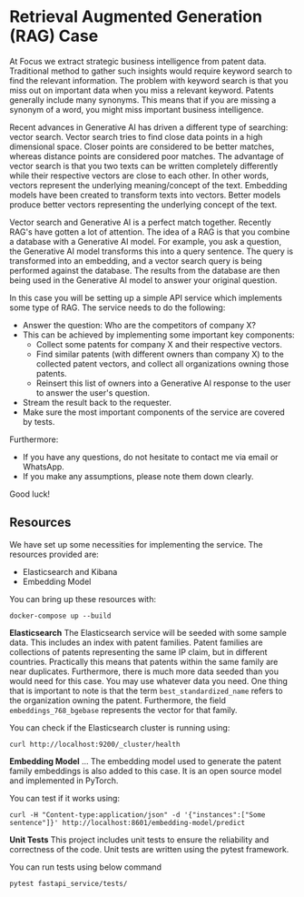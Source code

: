 # Retrieval Augmented Generation (RAG) Case
At Focus we extract strategic business intelligence from patent data. Traditional method to gather such insights would require keyword search to find the relevant information. The problem with keyword search is that you miss out on important data when you miss a relevant keyword. Patents generally include many synonyms. This means that if you are missing a synonym of a word, you might miss important business intelligence.

Recent advances in Generative AI has driven a different type of searching: vector search. Vector search tries to find close data points in a high dimensional space. Closer points are considered to be better matches, whereas distance points are considered poor matches. The advantage of vector search is that you two texts can be written completely differently while their respective vectors are close to each other. In other words, vectors represent the underlying meaning/concept of the text. Embedding models have been created to transform texts into vectors. Better models produce better vectors representing the underlying concept of the text.

Vector search and Generative AI is a perfect match together. Recently RAG's have gotten a lot of attention. The idea of a RAG is that you combine a database with a Generative AI model. For example, you ask a question, the Generative AI model transforms this into a query sentence. The query is transformed into an embedding, and a vector search query is being performed against the database. The results from the database are then being used in the Generative AI model to answer your original question.

In this case you will be setting up a simple API service which implements some type of RAG. The service needs to do the following:
- Answer the question: Who are the competitors of company X?
- This can be achieved by implementing some important key components:
  - Collect some patents for company X and their respective vectors.
  - Find similar patents (with different owners than company X) to the collected patent vectors, and collect all organizations owning those patents.
  - Reinsert this list of owners into a Generative AI response to the user to answer the user's question.
- Stream the result back to the requester.
- Make sure the most important components of the service are covered by tests.

Furthermore:
- If you have any questions, do not hesitate to contact me via email or WhatsApp.
- If you make any assumptions, please note them down clearly.

Good luck!

## Resources
We have set up some necessities for implementing the service. The resources provided are:
- Elasticsearch and Kibana
- Embedding Model

You can bring up these resources with:
```shell
docker-compose up --build
```

**Elasticsearch**
The Elasticsearch service will be seeded with some sample data. This includes an index with patent families. Patent families are collections of patents representing the same IP claim, but in different countries. Practically this means that patents within the same family are near duplicates. Furthermore, there is much more data seeded than you would need for this case. You may use whatever data you need. One thing that is important to note is that the term `best_standardized_name` refers to the organization owning the patent. Furthermore, the field `embeddings_768_bgebase` represents the vector for that family.

You can check if the Elasticsearch cluster is running using:
```shell
curl http://localhost:9200/_cluster/health
```

**Embedding Model**
...
The embedding model used to generate the patent family embeddings is also added to this case. It is an open source model and implemented in PyTorch. 

You can test if it works using:
```shell
curl -H "Content-type:application/json" -d '{"instances":["Some sentence"]}' http://localhost:8601/embedding-model/predict
```

**Unit Tests**
This project includes unit tests to ensure the reliability and correctness of the code. Unit tests are written using the pytest framework.

You can run tests using below command
```shell
pytest fastapi_service/tests/
```